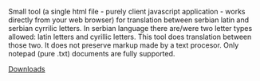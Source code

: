 Small tool (a single html file - purely client javascript application - works directly from your web browser) for translation between serbian latin and serbian cyrrilic letters. In serbian language there are/were two  letter types allowed: latin letters and cyrillic letters. This tool does translation between those two. It does not preserve markup made by a text procesor. Only notepad (pure .txt) documents are fully supported.

<a href='http://code.google.com/p/translcyrlat/downloads/list'> Downloads</a>